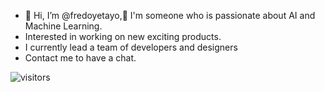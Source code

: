 - 👋 Hi, I’m @fredoyetayo,👋 I'm someone who is passionate about AI and Machine Learning.
- Interested in working on new exciting products.
- I currently lead a team of developers and designers 
- Contact me to have a chat.

![visitors](https://visitor-badge.glitch.me/badge?page_id=fredoyetayo&left_color=black&right_color=white)

<!---
fredoyetayo/fredoyetayo is a ✨ special ✨ repository because its `README.md` (this file) appears on your GitHub profile.
You can click the Preview link to take a look at your changes.
--->
